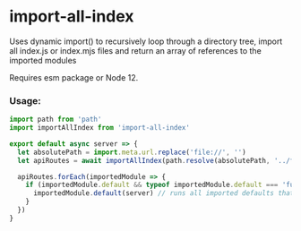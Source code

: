 # import-all-index
Uses dynamic import() to recursively loop through a directory tree, import all index.js or index.mjs files and return an array of references to the imported modules

Requires esm package or Node 12.

### Usage:

```js
import path from 'path'
import importAllIndex from 'import-all-index'

export default async server => {
  let absolutePath = import.meta.url.replace('file://', '')
  let apiRoutes = await importAllIndex(path.resolve(absolutePath, '../folder_to_import'))

  apiRoutes.forEach(importedModule => {
    if (importedModule.default && typeof importedModule.default === 'function') {
      importedModule.default(server) // runs all imported defaults that are functions injecting the server object provided to the parent function
    }
  })
}

```